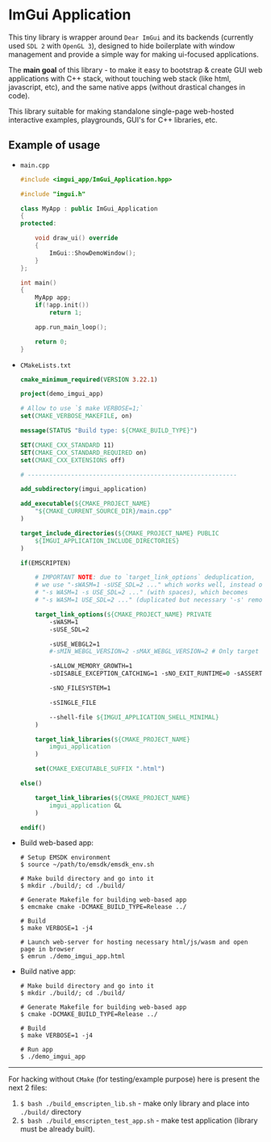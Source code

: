 # ImGui Application

This tiny library is wrapper around `Dear ImGui` and its backends (currently
used `SDL 2` with `OpenGL 3`), designed to hide boilerplate with window
management and provide a simple way for making ui-focused applications.

The **main goal** of this library - to make it easy to bootstrap & create GUI 
web applications with C++ stack, without touching web stack (like html, 
javascript, etc), and the same native apps (without drastical changes in code).

This library suitable for making standalone single-page web-hosted interactive
examples, playgrounds, GUI's for C++ libraries, etc.

## Example of usage

- `main.cpp`

    ```cpp
    #include <imgui_app/ImGui_Application.hpp>
    
    #include "imgui.h"
    
    class MyApp : public ImGui_Application
    {
    protected:
    
        void draw_ui() override
        {
            ImGui::ShowDemoWindow();
        }
    };
    
    int main()
    {
        MyApp app;
        if(!app.init())
            return 1;
    
        app.run_main_loop();
    
        return 0;
    }
    ```

- `CMakeLists.txt`

    ```cmake
    cmake_minimum_required(VERSION 3.22.1)

    project(demo_imgui_app)

    # Allow to use `$ make VERBOSE=1;`
    set(CMAKE_VERBOSE_MAKEFILE, on)

    message(STATUS "Build type: ${CMAKE_BUILD_TYPE}")

    SET(CMAKE_CXX_STANDARD 11)
    SET(CMAKE_CXX_STANDARD_REQUIRED on)
    set(CMAKE_CXX_EXTENSIONS off)

    # ----------------------------------------------------------

    add_subdirectory(imgui_application)

    add_executable(${CMAKE_PROJECT_NAME}
        "${CMAKE_CURRENT_SOURCE_DIR}/main.cpp"
    )

    target_include_directories(${CMAKE_PROJECT_NAME} PUBLIC
        ${IMGUI_APPLICATION_INCLUDE_DIRECTORIES}
    )

    if(EMSCRIPTEN)

        # IMPORTANT NOTE: due to `target_link_options` deduplication,
        # we use "-sWASM=1 -sUSE_SDL=2 ..." which works well, instead of
        # "-s WASM=1 -s USE_SDL=2 ..." (with spaces), which becomes
        # "-s WASM=1 USE_SDL=2 ..." (duplicated but necessary '-s' removed).

        target_link_options(${CMAKE_PROJECT_NAME} PRIVATE
            -sWASM=1
            -sUSE_SDL=2

            -sUSE_WEBGL2=1
            #-sMIN_WEBGL_VERSION=2 -sMAX_WEBGL_VERSION=2 # Only target for WebGL2 (drop support for WebGL1 to save code size)

            -sALLOW_MEMORY_GROWTH=1
            -sDISABLE_EXCEPTION_CATCHING=1 -sNO_EXIT_RUNTIME=0 -sASSERTIONS=1

            -sNO_FILESYSTEM=1

            -sSINGLE_FILE

            --shell-file ${IMGUI_APPLICATION_SHELL_MINIMAL}
        )

        target_link_libraries(${CMAKE_PROJECT_NAME}
            imgui_application
        )

        set(CMAKE_EXECUTABLE_SUFFIX ".html")

    else()

        target_link_libraries(${CMAKE_PROJECT_NAME}
            imgui_application GL
        )

    endif()
    ```

- Build web-based app:

    ```shell
    # Setup EMSDK environment
    $ source ~/path/to/emsdk/emsdk_env.sh

    # Make build directory and go into it
    $ mkdir ./build/; cd ./build/

    # Generate Makefile for building web-based app
    $ emcmake cmake -DCMAKE_BUILD_TYPE=Release ../

    # Build
    $ make VERBOSE=1 -j4

    # Launch web-server for hosting necessary html/js/wasm and open page in browser
    $ emrun ./demo_imgui_app.html
    ```

- Build native app:

    ```shell
    # Make build directory and go into it
    $ mkdir ./build/; cd ./build/

    # Generate Makefile for building web-based app
    $ cmake -DCMAKE_BUILD_TYPE=Release ../

    # Build
    $ make VERBOSE=1 -j4

    # Run app
    $ ./demo_imgui_app
    ```

----

For hacking without `CMake` (for testing/example purpose) here is present the
next 2 files:
1. `$ bash ./build_emscripten_lib.sh` - make only library and place into
`./build/` directory
2. `$ bash ./build_emscripten_test_app.sh` - make test application (library must
be already built).
